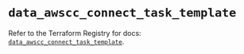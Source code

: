 # `data_awscc_connect_task_template`

Refer to the Terraform Registry for docs: [`data_awscc_connect_task_template`](https://registry.terraform.io/providers/hashicorp/awscc/0.70.0/docs/data-sources/connect_task_template).
